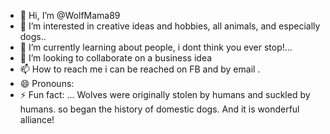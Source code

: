 - 👋 Hi, I’m @WolfMama89
- 👀 I’m interested in creative ideas and hobbies,  all animals,  and especially dogs..
- 🌱 I’m currently learning  about people,  i dont think you ever stop!...
- 💞️ I’m looking to collaborate on a business idea 
- 📫 How to reach me i can be reached on FB and by email .
- 😄 Pronouns:
- ⚡ Fun fact: ... Wolves were originally stolen by humans and suckled by humans. so began the history of domestic dogs. And it is wonderful alliance!

<!---
WolfMama89/WolfMama89 is a ✨ special ✨ repository because its `README.md` (this file) appears on your GitHub 
You can click the Preview link to take a look at your changes.
--->
